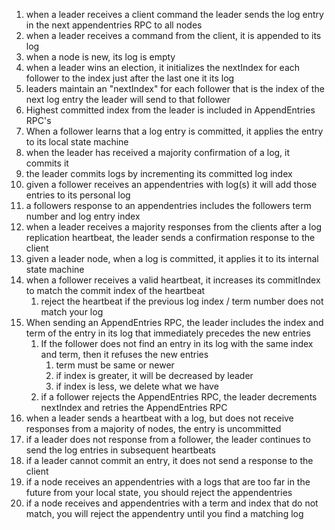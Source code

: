 1. when a leader receives a client command the leader sends the log entry in the next appendentries RPC to all nodes
2. when a leader receives a command from the client, it is appended to its log
3. when a node is new, its log is empty
4. when a leader wins an election, it initializes the nextIndex for each follower to the index just after the last one it its log
5. leaders maintain an "nextIndex" for each follower that is the index of the next log entry the leader will send to that follower
6. Highest committed index from the leader is included in AppendEntries RPC's
7. When a follower learns that a log entry is committed, it applies the entry to its local state machine
8. when the leader has received a majority confirmation of a log, it commits it
9. the leader commits logs by incrementing its committed log index
10. given a follower receives an appendentries with log(s) it will add those entries to its personal log
11. a followers response to an appendentries includes the followers term number and log entry index
12. when a leader receives a majority responses from the clients after a log replication heartbeat, the leader sends a confirmation response to the client
13. given a leader node, when a log is committed, it applies it to its internal state machine
14. when a follower receives a valid heartbeat, it increases its commitIndex to match the commit index of the heartbeat
	1. reject the heartbeat if the previous log index / term number does not match your log
15. When sending an AppendEntries RPC, the leader includes the index and term of the entry in its log that immediately precedes the new entries
	1. If the follower does not find an entry in its log with the same index and term, then it refuses the new entries
		1. term must be same or newer
		2. if index is greater, it will be decreased by leader
		3. if index is less, we delete what we have
	2. if a follower rejects the AppendEntries RPC, the leader decrements nextIndex and retries the AppendEntries RPC
16. when a leader sends a heartbeat with a log, but does not receive responses from a majority of nodes, the entry is uncommitted
17. if a leader does not response from a follower, the leader continues to send the log entries in subsequent heartbeats  
18. if a leader cannot commit an entry, it does not send a response to the client
19. if a node receives an appendentries with a logs that are too far in the future from your local state, you should reject the appendentries
20. if a node receives and appendentries with a term and index that do not match, you will reject the appendentry until you find a matching log 